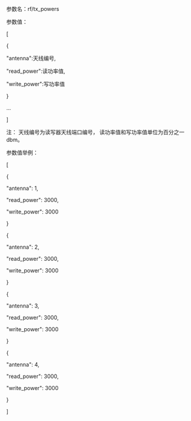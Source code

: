 	

参数名：rf/tx\_powers

参数值：

\[

{

"antenna":天线编号,

"read\_power":读功率值,

"write\_power":写功率值

}

...

\]

注： 天线编号为读写器天线端口编号， 读功率值和写功率值单位为百分之一dbm。

参数值举例：

\[

{

"antenna": 1,

"read\_power": 3000,

"write\_power": 3000

}

{

"antenna": 2,

"read\_power": 3000,

"write\_power": 3000

}

{

"antenna": 3,

"read\_power": 3000,

"write\_power": 3000

}

{

"antenna": 4,

"read\_power": 3000,

"write\_power": 3000

}

\]

